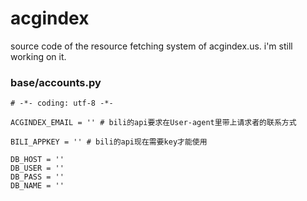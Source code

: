 acgindex
========

source code of the resource fetching system of acgindex.us. i'm still working on it.

### base/accounts.py
	# -*- coding: utf-8 -*-

	ACGINDEX_EMAIL = '' # bili的api要求在User-agent里带上请求者的联系方式

	BILI_APPKEY = '' # bili的api现在需要key才能使用

	DB_HOST = ''
	DB_USER = ''
	DB_PASS = ''
	DB_NAME = ''